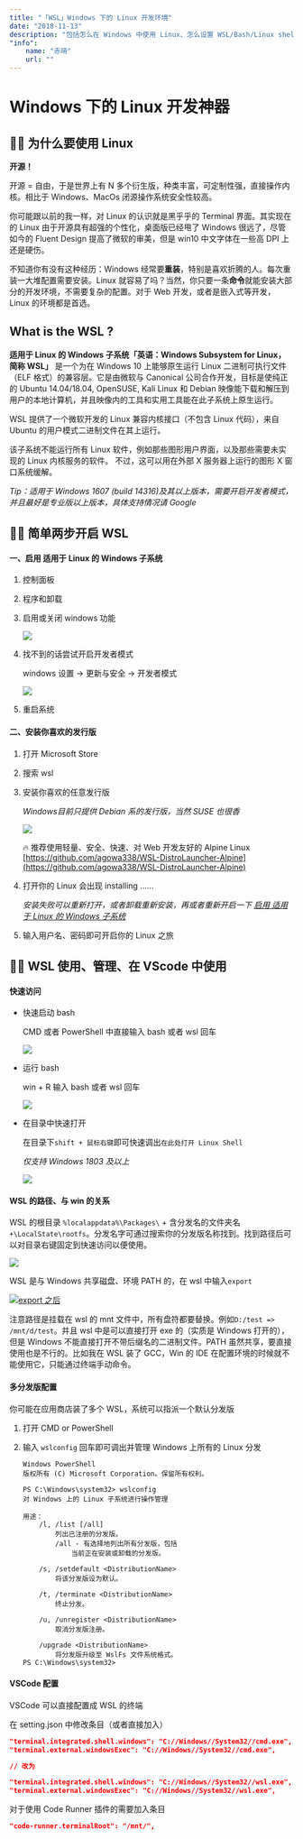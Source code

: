 ```yaml
---
title: "「WSL」Windows 下的 Linux 开发环境"
date: "2018-11-13"
description: "包括怎么在 Windows 中使用 Linux、怎么设置 WSL/Bash/Linux shell 为 VScode 的默认终端、Code Runner 使用 WSL/Bash/Linux shell"
"info":
    name: "赤琦"
    url: ""
---
```


# Windows 下的 Linux 开发神器

## 💁🏻‍ 为什么要使用 Linux

**开源！**

开源 = 自由，于是世界上有 N 多个衍生版，种类丰富，可定制性强，直接操作内核。相比于 Windows、MacOs 闭源操作系统安全性较高。

你可能跟以前的我一样，对 Linux 的认识就是黑乎乎的 Terminal 界面。其实现在的 Linux 由于开源具有超强的个性化，桌面版已经甩了 Windows 很远了，尽管如今的 Fluent Design 提高了微软的审美，但是 win10 中文字体在一些高 DPI 上还是硬伤。

不知道你有没有这种经历：Windows 经常要**重装**，特别是喜欢折腾的人。每次重装一大堆配置需要安装。Linux 就容易了吗？当然，你只要一条**命令**就能安装大部分的开发环境，不需要复杂的配置。对于 Web 开发，或者是嵌入式等开发，Linux 的环境都是首选。

## What is the WSL ?

**适用于 Linux 的 Windows 子系统「英语：Windows Subsystem for Linux，简称 WSL」** 是一个为在 Windows 10 上能够原生运行 Linux 二进制可执行文件（ELF 格式）的兼容层。它是由微软与 Canonical 公司合作开发，目标是使纯正的 Ubuntu 14.04/18.04, OpenSUSE, Kali Linux 和 Debian 映像能下载和解压到用户的本地计算机，并且映像内的工具和实用工具能在此子系统上原生运行。

WSL 提供了一个微软开发的 Linux 兼容内核接口（不包含 Linux 代码），来自 Ubuntu 的用户模式二进制文件在其上运行。

该子系统不能运行所有 Linux 软件，例如那些图形用户界面，以及那些需要未实现的 Linux 内核服务的软件。 不过，这可以用在外部 X 服务器上运行的图形 X 窗口系统缓解。

*Tip：适用于 Windows 1607 (build 14316)及其以上版本，需要开启开发者模式，并且最好是专业版以上版本，具体支持情况请 Google*



## 🕵🏻 简单两步开启 WSL

####  一、启用 适用于 Linux 的 Windows 子系统

1. 控制面板 

2. 程序和卸载 

3. 启用或关闭 windows 功能

    [![](/img/wsl0.jpg)](/img/wsl0.jpg)

5. 找不到的话尝试开启开发者模式

    windows 设置 -> 更新与安全 -> 开发者模式

    [![](/img/wsl7.png)](/img/wsl7.png)

4. 重启系统

#### 二、安装你喜欢的发行版

1. 打开 Microsoft Store

2. 搜索 wsl

3. 安装你喜欢的任意发行版

    *Windows目前只提供 Debian 系的发行版，当然 SUSE 也很香*

     [![](/img/wsl1.jpg)](/img/wsl1.jpg)

     🔥 推荐使用轻量、安全、快速、对 Web 开发友好的 Alpine Linux [https://github.com/agowa338/WSL-DistroLauncher-Alpine](https://github.com/agowa338/WSL-DistroLauncher-Alpine)

4. 打开你的 Linux 会出现 installing ……

    *安装失败可以重新打开，或者卸载重新安装，再或者重新开启一下 [启用 适用于 Linux 的 Windows 子系统](#启用-适用于-linux-的-windows-子系统)*

5. 输入用户名、密码即可开启你的 Linux 之旅


## 💪🏻 WSL 使用、管理、在 VScode 中使用

#### 快速访问

* 快速启动 bash

    CMD 或者 PowerShell 中直接输入 bash 或者 wsl 回车

    [![](/img/wsl2.png)](/img/wsl2.png)

* 运行 bash

    win + R 输入 bash 或者 wsl 回车

    [![](/img/wsl3.png)](/img/wsl3.png)

* 在目录中快速打开

    在目录下`shift + 鼠标右键`即可快速调出`在此处打开 Linux Shell`

    *仅支持 Windows 1803 及以上*

     [![](/img/wsl6.png)](/img/wsl6.png)

#### WSL 的路径、与 win 的关系

WSL 的根目录 `%localappdata%\Packages\` + 含分发名的文件夹名 `+\LocalState\rootfs`。分发名字可通过搜索你的分发版名称找到。找到路径后可以对目录右键固定到快速访问以便使用。

[![](/img/wsl4.jpg)](/img/wsl4.jpg)

WSL 是与 Windows 共享磁盘、环境 PATH 的，在 wsl 中输入`export`

[![export 之后](/img/wsl5.png)](/img/wsl5.png)

注意路径是挂载在 wsl 的 mnt 文件中，所有盘符都要替换。例如`D:/test => /mnt/d/test`。并且 wsl 中是可以直接打开 exe 的（实质是 Windows 打开的），但是 Windows 不能直接打开不带后缀名的二进制文件。PATH 虽然共享，要直接使用也是不行的。比如我在 WSL 装了 GCC，Win 的 IDE 在配置环境的时候就不能使用它，只能通过终端手动命令。

#### 多分发版配置

你可能在应用商店装了多个 WSL，系统可以指派一个默认分发版

1. 打开 CMD or PowerShell

2. 输入 `wslconfig` 回车即可调出并管理 Windows 上所有的 Linux 分发

    ```
    Windows PowerShell
    版权所有 (C) Microsoft Corporation。保留所有权利。

    PS C:\Windows\system32> wslconfig
    对 Windows 上的 Linux 子系统进行操作管理

    用途：
        /l, /list [/all]
            列出已注册的分发版。
            /all - 有选择地列出所有分发版，包括
                当前正在安装或卸载的分发版。

        /s, /setdefault <DistributionName>
            将该分发版设为默认。

        /t, /terminate <DistributionName>
            终止分发。

        /u, /unregister <DistributionName>
            取消分发版注册。

        /upgrade <DistributionName>
            将分发版升级至 WslFs 文件系统格式。
    PS C:\Windows\system32>
    ```

#### VSCode 配置

VSCode 可以直接配置成 WSL 的终端

在 setting.json 中修改条目（或者直接加入）

```json
"terminal.integrated.shell.windows": "C://Windows//System32//cmd.exe",
"terminal.external.windowsExec": "C://Windows//System32//cmd.exe",

// 改为

"terminal.integrated.shell.windows": "C://Windows//System32//wsl.exe",
"terminal.external.windowsExec": "C://Windows//System32//wsl.exe",
```

对于使用 Code Runner 插件的需要加入条目

```json
"code-runner.terminalRoot": "/mnt/",
```